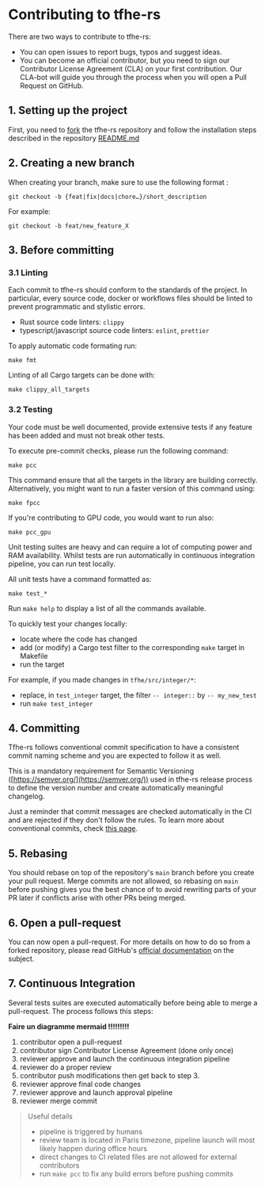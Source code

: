 # Contributing to tfhe-rs

There are two ways to contribute to tfhe-rs:

- You can open issues to report bugs, typos and suggest ideas.
- You can become an official contributor, but you need to sign our Contributor License Agreement (CLA) on your first contribution. Our CLA-bot will guide you through the process when you will open a Pull Request on GitHub.

## 1. Setting up the project

First, you need to [fork](https://docs.github.com/en/pull-requests/collaborating-with-pull-requests/working-with-forks/fork-a-repo) the tfhe-rs repository and follow the installation steps described in the repository [README.md](https://github.com/zama-ai/tfhe-rs/blob/main/README.md)

## 2. Creating a new branch

When creating your branch, make sure to use the following format :

```
git checkout -b {feat|fix|docs|chore…}/short_description
```

For example:

```
git checkout -b feat/new_feature_X
```

## 3. Before committing

### 3.1 Linting

Each commit to tfhe-rs should conform to the standards of the project. In particular, every source code, docker or workflows files should be linted to prevent programmatic and stylistic errors.

- Rust source code linters: `clippy`
- typescript/javascript source code linters: `eslint`, `prettier`

To apply automatic code formating run:

```
make fmt
```

Linting of all Cargo targets can be done with:

```
make clippy_all_targets
```

### 3.2 Testing

Your code must be well documented, provide extensive tests if any feature has been added and must not break other tests.

To execute pre-commit checks, please run the following command:

```
make pcc
```

This command ensure that all the targets in the library are building correctly.
Alternatively, you might want to run a faster version of this command using:
 
```
make fpcc
```
If you're contributing to GPU code, you would want to run also:

```
make pcc_gpu
```

Unit testing suites are heavy and can require a lot of computing power and RAM availability.
Whilst tests are run automatically in continuous integration pipeline, you can run test locally.

All unit tests have a command formatted as:

```
make test_*
```

Run `make help` to display a list of all the commands available.

To quickly test your changes locally:
 * locate where the code has changed
 * add (or modify) a Cargo test filter to the corresponding `make` target in Makefile
 * run the target

For example, if you made changes in `tfhe/src/integer/*`:
 * replace, in `test_integer` target, the filter `-- integer::` by `-- my_new_test`
 * run `make test_integer`

## 4. Committing

Tfhe-rs follows conventional commit specification to have a consistent commit naming scheme and you are expected to follow it as well.

This is a mandatory requirement for Semantic Versioning ([https://semver.org/](https://semver.org/)) used in tfhe-rs release process to define the version number and create automatically meaningful changelog.

Just a reminder that commit messages are checked automatically in the CI and are rejected if they don't follow the rules. To learn more about conventional commits, check [this page](https://www.conventionalcommits.org/en/v1.0.0/).

## 5. Rebasing

You should rebase on top of the repository's `main` branch before you create your pull request. Merge commits are not allowed, so rebasing on `main` before pushing gives you the best chance of to avoid rewriting parts of your PR later if conflicts arise with other PRs being merged.

## 6. Open a pull-request

You can now open a pull-request. For more details on how to do so from a forked repository, please read GitHub's [official documentation](https://docs.github.com/en/pull-requests/collaborating-with-pull-requests/proposing-changes-to-your-work-with-pull-requests/creating-a-pull-request-from-a-fork) on the subject.

## 7. Continuous Integration

Several tests suites are executed automatically before being able to merge a pull-request.
The process follows this steps:

**Faire un diagramme mermaid !!!!!!!!!**

1. contributor open a pull-request
2. contributor sign Contributor License Agreement (done only once)
3. reviewer approve and launch the continuous integration pipeline
4. reviewer do a proper review
5. contributor push modifications then get back to step 3.
6. reviewer approve final code changes
7. reviewer approve and launch approval pipeline
8. reviewer merge commit


>Useful details
>* pipeline is triggered by humans
>* review team is located in Paris timezone, pipeline launch will most likely happen during office hours
>* direct changes to CI related files are not allowed for external contributors
>* run `make pcc` to fix any build errors before pushing commits
